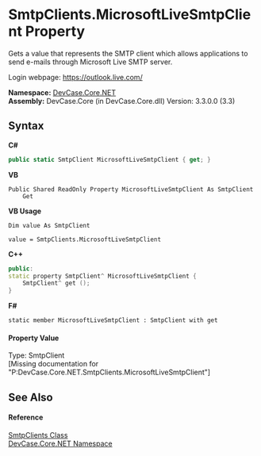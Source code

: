 # SmtpClients.MicrosoftLiveSmtpClient Property 
 

Gets a value that represents the SMTP client which allows applications to send e-mails through Microsoft Live SMTP server. 

 Login webpage: <a href="https://outlook.live.com/" target="_blank">https://outlook.live.com/</a>

**Namespace:**&nbsp;<a href="N_DevCase_Core_NET">DevCase.Core.NET</a><br />**Assembly:**&nbsp;DevCase.Core (in DevCase.Core.dll) Version: 3.3.0.0 (3.3)

## Syntax

**C#**<br />
``` C#
public static SmtpClient MicrosoftLiveSmtpClient { get; }
```

**VB**<br />
``` VB
Public Shared ReadOnly Property MicrosoftLiveSmtpClient As SmtpClient
	Get
```

**VB Usage**<br />
``` VB Usage
Dim value As SmtpClient

value = SmtpClients.MicrosoftLiveSmtpClient

```

**C++**<br />
``` C++
public:
static property SmtpClient^ MicrosoftLiveSmtpClient {
	SmtpClient^ get ();
}
```

**F#**<br />
``` F#
static member MicrosoftLiveSmtpClient : SmtpClient with get

```


#### Property Value
Type: SmtpClient<br />\[Missing <value> documentation for "P:DevCase.Core.NET.SmtpClients.MicrosoftLiveSmtpClient"\]

## See Also


#### Reference
<a href="T_DevCase_Core_NET_SmtpClients">SmtpClients Class</a><br /><a href="N_DevCase_Core_NET">DevCase.Core.NET Namespace</a><br />